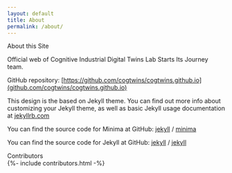 ```yaml
---
layout: default
title: About
permalink: /about/
---
```

<div class="fs-4 fw-semibold border-bottom mb-3">
    <i class="bi bi-info-circle"></i>
    About this Site
</div>

Official web of Cognitive Industrial Digital Twins Lab Starts Its Journey team.

GitHub repository: [https://github.com/cogtwins/cogtwins.github.io](github.com/cogtwins/cogtwins.github.io)

This design is the based on Jekyll theme. You can find out more info about customizing your Jekyll theme, as well as basic Jekyll usage documentation at [jekyllrb.com](https://jekyllrb.com/)

You can find the source code for Minima at GitHub:
[jekyll][jekyll-organization] /
[minima](https://github.com/jekyll/minima)

You can find the source code for Jekyll at GitHub:
[jekyll][jekyll-organization] /
[jekyll](https://github.com/jekyll/jekyll)


[jekyll-organization]: https://github.com/jekyll

<div class="fs-4 fw-semibold border-bottom mb-3">
    <i class="bi bi-git"></i>
    Contributors
</div>
{%- include contributors.html -%}